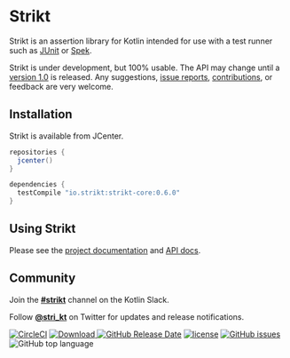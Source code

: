 # Strikt

Strikt is an assertion library for Kotlin intended for use with a test runner such as [JUnit](https://junit.org/junit5/) or [Spek](http://spekframework.org/).

Strikt is under development, but 100% usable.
The API may change until a [version 1.0](https://github.com/robfletcher/strikt/milestone/1) is released.
Any suggestions, [issue reports](https://github.com/robfletcher/strikt/issues), [contributions](https://github.com/robfletcher/strikt/pulls), or feedback are very welcome.

## Installation

Strikt is available from JCenter.

```groovy
repositories { 
  jcenter() 
}

dependencies {
  testCompile "io.strikt:strikt-core:0.6.0"
}
```

## Using Strikt

Please see the [project documentation](https://strikt.io/) and [API docs](https://strikt.io/api/strikt).

## Community

Join the [**#strikt**](https://kotlinlang.slack.com/messages/CAR7KJ96J) channel on the Kotlin Slack.

Follow [**@stri_kt**](https://twitter.com/stri_kt) on Twitter for updates and release notifications.
 
[![CircleCI](https://img.shields.io/circleci/project/github/robfletcher/strikt/master.svg)](https://circleci.com/gh/robfletcher/strikt/tree/master)
[![Download](https://api.bintray.com/packages/robfletcher/maven/strikt-core/images/download.svg) ](https://bintray.com/robfletcher/maven/strikt-core/_latestVersion)
[![GitHub Release Date](https://img.shields.io/github/release-date/robfletcher/strikt.svg)](https://github.com/robfletcher/strikt/releases)
[![license](https://img.shields.io/github/license/robfletcher/strikt.svg)](https://www.apache.org/licenses/LICENSE-2.0.html)
[![GitHub issues](https://img.shields.io/github/issues/robfletcher/strikt.svg)](https://github.com/robfletcher/strikt/issues)
![GitHub top language](https://img.shields.io/github/languages/top/robfletcher/strikt.svg)
